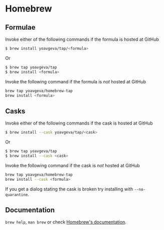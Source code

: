 # Homebrew

## Formulae
Invoke either of the following commands if the formula is hosted at GitHub

```sh
$ brew install yoavgeva/tap/<formula>
```

Or

```sh
$ brew tap yoavgeva/tap
$ brew install <formula>
```

Invoke the following command if the formula is *not* hosted at GitHub

```sh
brew tap yoavgeva/homebrew-tap 
brew install <formula>
```

## Casks
Invoke either of the following commands if the cask is hosted at GitHub

```sh
$ brew install --cask yoavgeva/tap/<cask>
```

Or

```sh
$ brew tap yoavgeva/tap
$ brew install --cask <cask>
```

Invoke the following command if the cask is *not* hosted at GitHub

```sh
brew tap yoavgeva/homebrew-tap 
brew install --cask <formula>
```

If you get a dialog stating the cask is broken try installing with `--no-quarantine`.

## Documentation
`brew help`, `man brew` or check [Homebrew's documentation](https://docs.brew.sh).
